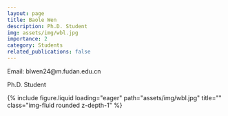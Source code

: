 ```yaml
---
layout: page
title: Baole Wen
description: Ph.D. Student
img: assets/img/wbl.jpg
importance: 2
category: Students
related_publications: false
---
```




<div class="row">
    <div class="col-sm-8 mt-3 mt-md-0">
        <p>Email: blwen24@m.fudan.edu.cn</p>
        <p>Ph.D. Student</p>
    </div>
    <div class="col-sm-4 mt-3 mt-md-0">
        {% include figure.liquid loading="eager" path="assets/img/wbl.jpg" title="" class="img-fluid rounded z-depth-1" %}
    </div>
</div>

